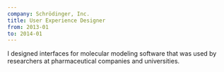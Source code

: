 ```yaml
---
company: Schrödinger, Inc.
title: User Experience Designer
from: 2013-01
to: 2014-01
---
```


I designed interfaces for molecular modeling software that was used by researchers at pharmaceutical companies and universities.